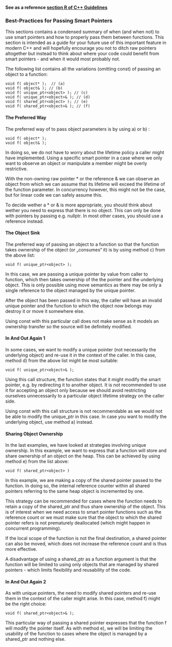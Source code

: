 **See as a reference [section R of C++ Guidelines](https://github.com/isocpp/CppCoreGuidelines/blob/master/CppCoreGuidelines.md#S-resource)**

### Best-Practices for Passing Smart Pointers
This sections contains a condensed summary of when (and when not) to use smart pointers and how to properly pass them between functions. This section is intended as a guide for your future use of this important feature in modern C++ and will hopefully encourage you not to ditch raw pointers altogether but instead to think about where your code could benefit from smart pointers - and when it would most probably not.

The following list contains all the variations (omitting const) of passing an object to a function:
```
void f( object* );  // (a)
void f( object& ); // (b)
void f( unique_ptr<object> ); // (c)
void f( unique_ptr<object>& ); // (d)
void f( shared_ptr<object> ); // (e)
void f( shared_ptr<object>& ); // (f)
```
#### The Preferred Way
The preferred way of to pass object parameters is by using a) or b) :
```
void f( object* );             
void f( object& );
```
In doing so, we do not have to worry about the lifetime policy a caller might have implemented. Using a specific smart pointer in a case where we only want to observe an object or manipulate a member might be overly restrictive.

With the non-owning raw pointer * or the reference & we can observe an object from which we can assume that its lifetime will exceed the lifetime of the function parameter. In concurrency however, this might not be the case, but for linear code we can safely assume this.

To decide wether a * or & is more appropriate, you should think about wether you need to express that there is no object. This can only be done with pointers by passing e.g. nullptr. In most other cases, you should use a reference instead.

#### The Object Sink
The preferred way of passing an object to a function so that the function takes ownership of the object (or „consumes“ it) is by using method c) from the above list:
```
void f( unique_ptr<object> );
```
In this case, we are passing a unique pointer by value from caller to function, which then takes ownership of the the pointer and the underlying object. This is only possible using move semantics as there may be only a single reference to the object managed by the unique pointer.

After the object has been passed in this way, the caller will have an invalid unique pointer and the function to which the object now belongs may destroy it or move it somewhere else.

Using const with this particular call does not make sense as it models an ownership transfer so the source will be definitely modified.

#### In And Out Again 1
In some cases, we want to modify a unique pointer (not necessarily the underlying object) and re-use it in the context of the caller. In this case, method d) from the above list might be most suitable:
```
void f( unique_ptr<object>& );
```
Using this call structure, the function states that it might modify the smart pointer, e.g. by redirecting it to another object. It is not recommended to use it for accepting an object only because we should avoid restricting ourselves unnecessarily to a particular object lifetime strategy on the caller side.

Using const with this call structure is not recommendable as we would not be able to modify the unique_ptr in this case. In case you want to modify the underlying object, use method a) instead.

#### Sharing Object Ownership
In the last examples, we have looked at strategies involving unique ownership. In this example, we want to express that a function will store and share ownership of an object on the heap. This can be achieved by using method e) from the list above:
```
void f( shared_ptr<object> )
```
In this example, we are making a copy of the shared pointer passed to the function. In doing so, the internal reference counter within all shared pointers referring to the same heap object is incremented by one.

This strategy can be recommended for cases where the function needs to retain a copy of the shared_ptr and thus share ownership of the object. This is of interest when we need access to smart pointer functions such as the reference count or we must make sure that the object to which the shared pointer refers is not prematurely deallocated (which might happen in concurrent programming).

If the local scope of the function is not the final destination, a shared pointer can also be moved, which does not increase the reference count and is thus more effective.

A disadvantage of using a shared_ptr as a function argument is that the function will be limited to using only objects that are managed by shared pointers - which limits flexibility and reusability of the code.

#### In And Out Again 2
As with unique pointers, the need to modify shared pointers and re-use them in the context of the caller might arise. In this case, method f) might be the right choice:
```
void f( shared_ptr<object>& );
```
This particular way of passing a shared pointer expresses that the function f will modify the pointer itself. As with method e), we will be limiting the usability of the function to cases where the object is managed by a shared_ptr and nothing else.
